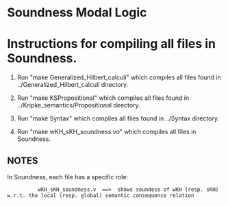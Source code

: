 # Soundness Modal Logic

Instructions for compiling all files in Soundness.
=========================================================================================

1. Run "make Generalized_Hilbert_calculi" which compiles all files found in ../Generalized_Hilbert_calculi directory.

2. Run "make KSPropositional" which compiles all files found in ../Kripke_semantics/Propositional directory.

3. Run "make Syntax" which compiles all files found in ../Syntax directory.

4. Run "make wKH_sKH_soundness.vo" which compiles all files in Soundness.


NOTES
-----

In Soundness, each file has a specific role:

              wKH_sKH_soundness.v  ==>  shows soundess of wKH (resp. sKH) w.r.t. the local (resp. global) semantic consequence relation
